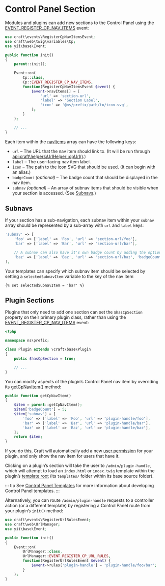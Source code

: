 # Control Panel Section

Modules and plugins can add new sections to the Control Panel using the [EVENT_REGISTER_CP_NAV_ITEMS](api:craft\web\twig\variables\Cp::EVENT_REGISTER_CP_NAV_ITEMS) event:

```php
use craft\events\RegisterCpNavItemsEvent;
use craft\web\twig\variables\Cp;
use yii\base\Event;

public function init()
{
    parent::init();

    Event::on(
        Cp::class,
        Cp::EVENT_REGISTER_CP_NAV_ITEMS,
        function(RegisterCpNavItemsEvent $event) {
            $event->navItems[] = [
                'url' => 'section-url',
                'label' => 'Section Label',
                'icon' => '@ns/prefix/path/to/icon.svg',
            ];
        }
    );

    // ...
}
```

Each item within the [navItems](api:craft\events\RegisterCpNavItemsEvent::$navItems) array can have the following keys:

- `url` – The URL that the nav item should link to. (It will be run through <api:craft\helpers\UrlHelper::cpUrl()>.)
- `label` – The user-facing nav item label.
- `icon` – The path to the icon SVG that should be used. (It can begin with an alias.)
- `badgeCount` *(optional)* – The badge count that should be displayed in the nav item.
- `subnav` *(optional)* – An array of subnav items that should be visible when your section is accessed. (See [Subnavs](#subnavs).)

## Subnavs

If your section has a sub-navigation, each subnav item within your `subnav` array should be represented by a sub-array with `url` and `label` keys:

```php
'subnav' => [
    'foo' => ['label' => 'Foo', 'url' => 'section-url/foo'],
    'bar' => ['label' => 'Bar', 'url' => 'section-url/bar'],

    // A subnav can also have it's own badge count by adding the optional `badgeCount` key:
    'baz' => ['label' => 'Baz', 'url' => 'section-url/baz', 'badgeCount' => 5],
],
```

Your templates can specify which subnav item should be selected by setting a `selectedSubnavItem` variable to the key of the nav item:

```twig
{% set selectedSubnavItem = 'bar' %}
```

## Plugin Sections

Plugins that only need to add one section can set the `$hasCpSection` property on their primary plugin class, rather than using the [EVENT_REGISTER_CP_NAV_ITEMS](api:craft\web\twig\variables\Cp::EVENT_REGISTER_CP_NAV_ITEMS) event:

```php
<?php

namespace ns\prefix;

class Plugin extends \craft\base\Plugin
{
    public $hasCpSection = true;

    // ...
}
```

You can modify aspects of the plugin’s Control Panel nav item by overriding its [getCpNavItem()](api:craft\base\PluginInterface::getCpNavItem()) method:

```php
public function getCpNavItem()
{
    $item = parent::getCpNavItem();
    $item['badgeCount'] = 5;
    $item['subnav'] = [
        'foo' => ['label' => 'Foo', 'url' => 'plugin-handle/foo'],
        'bar' => ['label' => 'Bar', 'url' => 'plugin-handle/bar'],
        'baz' => ['label' => 'Baz', 'url' => 'plugin-handle/baz'],
    ];
    return $item;
}
```

If you do this, Craft will automatically add a new [user permission](user-permissions.md) for your plugin, and only show the nav item for users that have it.

Clicking on a plugin’s section will take the user to `/admin/plugin-handle`, which will attempt to load an `index.html` or `index.twig` template within the plugin’s [template root](template-roots.md) (its `templates/` folder within its base source folder).

::: tip
See [Control Panel Templates](cp-templates.md) for more information about developing Control Panel templates.
:::

Alternatively, you can route `/admin/plugin-handle` requests to a controller action (or a different template) by registering a Control Panel route from your plugin’s `init()` method:

```php
use craft\events\RegisterUrlRulesEvent;
use craft\web\UrlManager;
use yii\base\Event;

public function init()
{
    Event::on(
        UrlManager::class,
        UrlManager::EVENT_REGISTER_CP_URL_RULES,
        function(RegisterUrlRulesEvent $event) {
            $event->rules['plugin-handle'] = 'plugin-handle/foo/bar';
        }
    );
}
```
